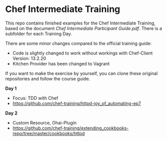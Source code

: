 # Chef Intermediate Training

This repo contains finished examples for the Chef Intermediate Training, based on the document *Chef Intermediate Participant Guide.pdf*. There is a subfolder for each Training Day. 

There are some minor changes compared to the official training guide:
* Code is slightly changed to work without workings with Chef-Client Version: 13.2.20
* Kitchen Provider has been changed to Vagrant

If you want to make the exercise by yourself, you can clone these original repositories and follow the course guide. 

**Day 1** 
* Focus: TDD with Chef
* https://github.com/chef-training/httpd-joy_of_automating-ep7

**Day 2** 
* Custom Resource, Ohai-Plugin
* https://github.com/chef-training/extending_cookbooks-repo/tree/master/cookbooks/httpd
